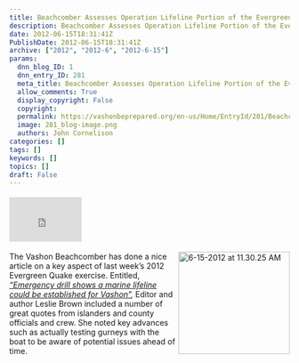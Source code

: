 ```yaml
---
title: Beachcomber Assesses Operation Lifeline Portion of the Evergreen Quake Exercise
description: Beachcomber Assesses Operation Lifeline Portion of the Evergreen Quake Exercise
date: 2012-06-15T18:31:41Z
PublishDate: 2012-06-15T18:31:41Z
archive: ["2012", "2012-6", "2012-6-15"]
params:
  dnn_blog_ID: 1
  dnn_entry_ID: 281
  meta_title: Beachcomber Assesses Operation Lifeline Portion of the Evergreen Quake Exercise
  allow_comments: True
  display_copyright: False
  copyright:
  permalink: https://vashonbeprepared.org/en-us/Home/EntryId/281/Beachcomber-Assesses-Operation-Lifeline-Portion-of-the-Evergreen-Quake-Exercise
  image: 281_blog-image.png
  authors: John Cornelison
categories: []
tags: []
keywords: []
topics: []
draft: False
---
```


<div class="wlWriterHeaderFooter" style="float:none; margin:0px; padding:4px 0px 4px 0px;"><iframe src="http://www.facebook.com/widgets/like.php?href=http://vashonbeprepared.org/News/Blogs/VashonPreparedness/tabid/164/EntryId/281/Beachcomber-Assesses-Operation-Lifeline-Portion-of-the-Evergreen-Quake-Exercise.aspx" scrolling="no" frameborder="0" style="border:none; width:130px; height:80px"></iframe></div><p><a href="http://www.vashonbeachcomber.com/community/158609645.html" target="_blank"><img style="background-image: none; border-bottom: 0px; border-left: 0px; margin: 0px 0px 5px 5px; padding-left: 0px; padding-right: 0px; display: inline; float: right; border-top: 0px; border-right: 0px; padding-top: 0px" title="6-15-2012 at 11.30.25 AM" border="0" alt="6-15-2012 at 11.30.25 AM" align="right" src="./images/281/3508e67559c2_A092-6-15-2012_at_11.30.25_AM_3.jpg" width="200" height="184" /></a>The Vashon Beachcomber has done a nice article on a key aspect of last week’s 2012 Evergreen Quake exercise. Entitled, <a href="http://www.vashonbeachcomber.com/community/158609645.html" target="_blank"><em>“Emergency drill shows a marine lifeline could be established for Vashon”</em></a><em>,</em> Editor and author Leslie Brown included a number of great quotes from islanders and county officials and crew. She noted key advances such as actually testing gurneys with the boat to be aware of potential issues ahead of time.</p>
